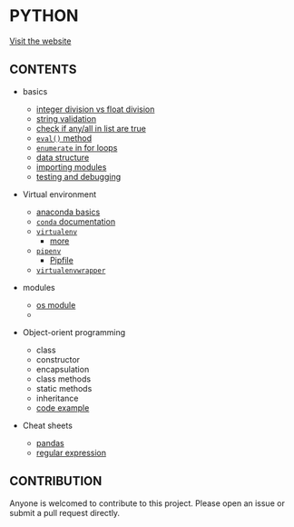# PYTHON

[Visit the website](https://flaviaouyang.github.io/python/)

## CONTENTS

- basics

  - [integer division vs float division](https://github.com/flaviaouyang/python/blob/master/basics/div.py)
  - [string validation](https://github.com/flaviaouyang/python/blob/master/basics/string_validation.py)
  - [check if any/all in list are true](https://github.com/flaviaouyang/python/blob/master/basics/check_truth.py)
  - [`eval()` method](./basics/eval-method/eval.md)
  - [`enumerate` in for loops](https://github.com/flaviaouyang/python/blob/master/basics/enumerate_function.py)
  - [data structure](./basics/data-structure/comparison.md)
  - [importing modules](./basics/import-module/)
  - [testing and debugging](./basics/test-debug.md)

- Virtual environment

  - [anaconda basics](./virtual-environment/anaconda.md)
  - [`conda` documentation](./virtual-environment/conda.md)
  - [`virtualenv`](./virtual-environment/virtualenv/virtualenv.md)
    - [more](./virtual-environment/virtualenv/virtualenv-more.md)
  - [`pipenv`](./virtual-environment//pipenv-example/shell_scripts.md)
    - [Pipfile](./virtual-environment/pipenv-example/Pipfile)
  - [`virtualenvwrapper`](./virtual-environment/virtualenvwrapper.md)

- modules
  - [os module](./os-module/)
  - 

- Object-orient programming

  - class
  - constructor
  - encapsulation
  - class methods
  - static methods
  - inheritance
  - [code example](./object-oriented-programming/Dog.py)

- Cheat sheets
  - [pandas](./cheat-sheet/pandas.pdf)
  - [regular expression](./cheat-sheet/regex.md)

## CONTRIBUTION

Anyone is welcomed to contribute to this project. Please open an issue or submit a pull request directly.
